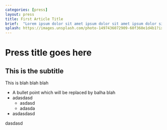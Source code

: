 ```yaml
---
categories: [press]
layout: press
title: First Article Title
brief:  "Lorem ipsum dolor sit amet ipsum dolor sit amet ipsum dolor sit amet ipsum dolor sit amet."
splash: https://images.unsplash.com/photo-1497436072909-60f360e1d4b1?ixlib=rb-1.2.1&ixid=MnwxMjA3fDB8MHxwaG90by1wYWdlfHx8fGVufDB8fHx8&auto=format&fit=crop&w=2232&q=80
---
```


# Press title goes here

## This is the subtitle

This is blah blah blah

- A bullet point which will be replaced by balha blah
- adasdasd
  - asdasd
  - adasda
- asdasdasd

dasdasd